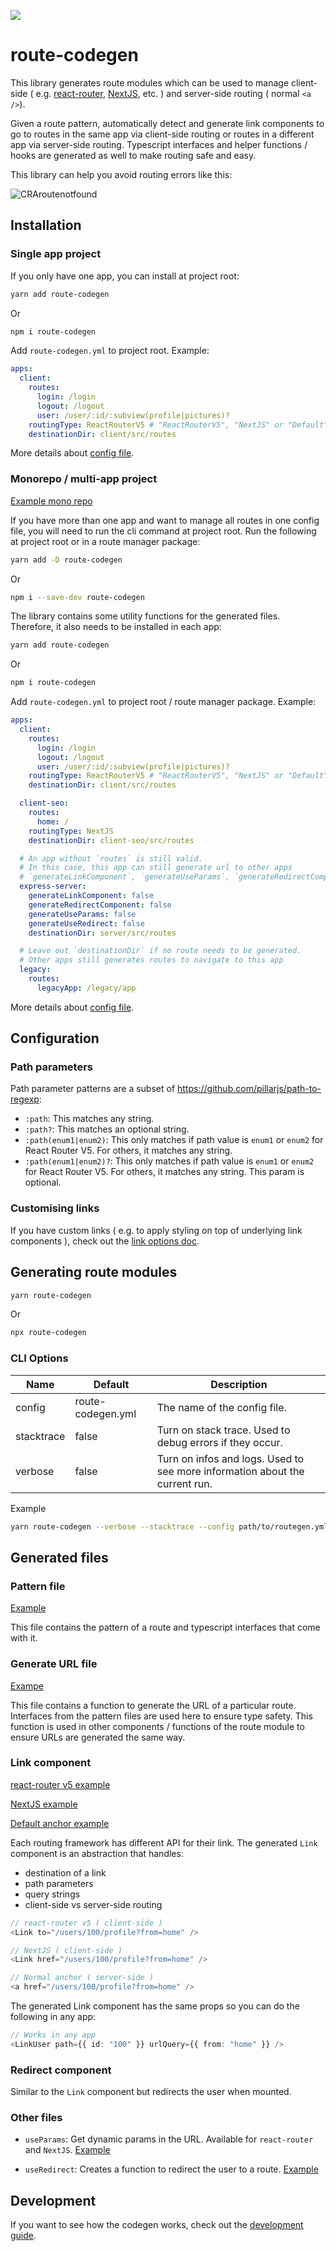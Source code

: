 ![](https://github.com/eddeee888/route-codegen/workflows/route-codegen%20CI/badge.svg)

# route-codegen

This library generates route modules which can be used to manage client-side ( e.g. [react-router](https://github.com/ReactTraining/react-router), [NextJS](https://github.com/zeit/next.js/), etc. ) and server-side routing ( normal `<a />`).

Given a route pattern, automatically detect and generate link components to go to routes in the same app via client-side routing or routes in a different app via server-side routing. Typescript interfaces and helper functions / hooks are generated as well to make routing safe and easy.

This library can help you avoid routing errors like this:

![CRAroutenotfound](https://user-images.githubusercontent.com/33769523/77838225-9de4da00-71bd-11ea-991f-a3721a537dc8.gif)

## Installation

### Single app project

If you only have one app, you can install at project root:

```bash
yarn add route-codegen
```

Or

```bash
npm i route-codegen
```

Add `route-codegen.yml` to project root. Example:

```yml
apps:
  client:
    routes:
      login: /login
      logout: /logout
      user: /user/:id/:subview(profile|pictures)?
    routingType: ReactRouterV5 # "ReactRouterV5", "NextJS" or "Default" ( normal <a />)
    destinationDir: client/src/routes
```

More details about [config file](#configuration).

### Monorepo / multi-app project

[Example mono repo](https://github.com/eddeee888/base-react-app)

If you have more than one app and want to manage all routes in one config file, you will need to run the cli command at project root. Run the following at project root or in a route manager package:

```bash
yarn add -D route-codegen
```

Or

```bash
npm i --save-dev route-codegen
```

The library contains some utility functions for the generated files. Therefore, it also needs to be installed in each app:

```bash
yarn add route-codegen
```

Or

```bash
npm i route-codegen
```

Add `route-codegen.yml` to project root / route manager package. Example:

```yml
apps:
  client:
    routes:
      login: /login
      logout: /logout
      user: /user/:id/:subview(profile|pictures)?
    routingType: ReactRouterV5 # "ReactRouterV5", "NextJS" or "Default" ( normal <a />)
    destinationDir: client/src/routes

  client-seo:
    routes:
      home: /
    routingType: NextJS
    destinationDir: client-seo/src/routes

  # An app without `routes` is still valid.
  # In this case, this app can still generate url to other apps
  # `generateLinkComponent`, `generateUseParams`, `generateRedirectComponent` and `generateUseRedirect` should be false to avoid generating unncessary files
  express-server:
    generateLinkComponent: false
    generateRedirectComponent: false
    generateUseParams: false
    generateUseRedirect: false
    destinationDir: server/src/routes

  # Leave out `destinationDir` if no route needs to be generated.
  # Other apps still generates routes to navigate to this app
  legacy:
    routes:
      legacyApp: /legacy/app
```

More details about [config file](#configuration).

## Configuration

### Path parameters

Path parameter patterns are a subset of https://github.com/pillarjs/path-to-regexp:

- `:path`: This matches any string.
- `:path?`: This matches an optional string.
- `:path(enum1|enum2)`: This only matches if path value is `enum1` or `enum2` for React Router V5. For others, it matches any string.
- `:path(enum1|enum2)?`: This only matches if path value is `enum1` or `enum2` for React Router V5. For others, it matches any string. This param is optional.

### Customising links

If you have custom links ( e.g. to apply styling on top of underlying link components ), check out the [link options doc](./docs/LINK_OPTIONS.md).

## Generating route modules

```bash
yarn route-codegen
```

Or

```bash
npx route-codegen
```

### CLI Options

| Name       | Default           | Description                                                                 |
| ---------- | ----------------- | --------------------------------------------------------------------------- |
| config     | route-codegen.yml | The name of the config file.                                                |
| stacktrace | false             | Turn on stack trace. Used to debug errors if they occur.                    |
| verbose    | false             | Turn on infos and logs. Used to see more information about the current run. |

Example

```bash
yarn route-codegen --verbose --stacktrace --config path/to/routegen.yml
```

## Generated files

### Pattern file

[Example](./sample/output/app/routes/user/patternUser.ts)

This file contains the pattern of a route and typescript interfaces that come with it.

### Generate URL file

[Exampe](./sample/output/app/routes/user/generateUrlUser.ts)

This file contains a function to generate the URL of a particular route. Interfaces from the pattern files are used here to ensure type safety. This function is used in other components / functions of the route module to ensure URLs are generated the same way.

### Link component

[react-router v5 example](./sample/output/app/routes/user/LinkUser.tsx)

[NextJS example](./sample/output/seo/routes/home/LinkHome.tsx)

[Default anchor example](./sample/output/app/routes/about/LinkAbout.tsx)

Each routing framework has different API for their link. The generated `Link` component is an abstraction that handles:

- destination of a link
- path parameters
- query strings
- client-side vs server-side routing

```typescript
// react-router v5 ( client-side )
<Link to="/users/100/profile?from=home" />

// NextJS ( client-side )
<Link href="/users/100/profile?from=home" />

// Normal anchor ( server-side )
<a href="/users/100/profile?from=home" />
```

The generated Link component has the same props so you can do the following in any app:

```typescript
// Works in any app
<LinkUser path={{ id: "100" }} urlQuery={{ from: "home" }} />
```

### Redirect component

Similar to the `Link` component but redirects the user when mounted.

### Other files

- `useParams`: Get dynamic params in the URL. Available for `react-router` and `NextJS`. [Example](./sample/output/app/routes/user/useParamsUser.ts)

- `useRedirect`: Creates a function to redirect the user to a route. [Example](./sample/output/app/routes/user/useRedirectUser.ts)

## Development

If you want to see how the codegen works, check out the [development guide](./docs/DEVELOPMENT.md).
